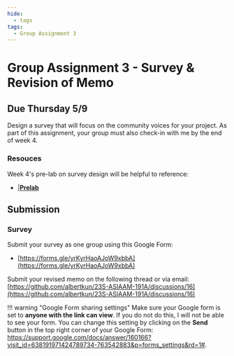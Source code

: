 ```yaml
---
hide:
  - tags
tags:
  - Group Assignment 3
---
```


# Group Assignment 3 - Survey & Revision of Memo

## Due Thursday 5/9

Design a survey that will focus on the community voices for your project. As part of this assignment, your group must also check-in with me by the end of week 4.

### Resouces

Week 4's pre-lab on survey design will be helpful to reference:
- |[**Prelab**](./prelab.md)

## Submission

### Survey 

Submit your survey as one group using this Google Form:

- [https://forms.gle/yrKyrHaoAJoW9xbbA](https://forms.gle/yrKyrHaoAJoW9xbbA)

Submit your revised memo on the following thread or via email: [https://github.com/albertkun/23S-ASIAAM-191A/discussions/16](https://github.com/albertkun/23S-ASIAAM-191A/discussions/16)

!!! warning "Google Form sharing settings"
    Make sure your Google form is set to **anyone with the link can view**. If you do not do this, I will not be able to see your form. You can change this setting by clicking on the **Send** button in the top right corner of your Google Form: https://support.google.com/docs/answer/160166?visit_id=638191971424789734-763542883&p=forms_settings&rd=1#.